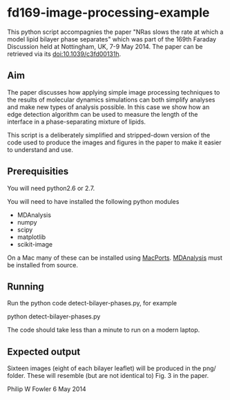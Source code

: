 fd169-image-processing-example
==============================

This python script accompagnies the paper "NRas slows the rate at which a model lipid bilayer phase separates" which was part of the 169th Faraday Discussion held at Nottingham, UK, 7-9 May 2014. The paper can be retrieved via its [doi:10.1039/c3fd00131h](dx.doi.org/10.1039/c3fd00131h).

## Aim

The paper discusses how applying simple image processing techniques to the results of molecular dynamics simulations can both simplify analyses and make new types of analysis possible. In this case we show how an edge detection algorithm can be used to measure the length of the interface in a phase-separating mixture of lipids.

This script is a deliberately simplified and stripped-down version of the code used to produce the images and figures in the paper to make it easier to understand and use.

## Prerequisities

You will need python2.6 or 2.7.

You will need to have installed the following python modules

- MDAnalysis
- numpy
- scipy
- matplotlib
- scikit-image

On a Mac many of these can be installed using [MacPorts](www.macports.org). [MDAnalysis](https://code.google.com/p/mdanalysis/) must be installed from source.

## Running

Run the python code detect-bilayer-phases.py, for example

 python detect-bilayer-phases.py

The code should take less than a minute to run on a modern laptop.

## Expected output

Sixteen images (eight of each bilayer leaflet) will be produced in the png/ folder. These will resemble (but are not identical to) Fig. 3 in the paper.

Philip W Fowler
6 May 2014



